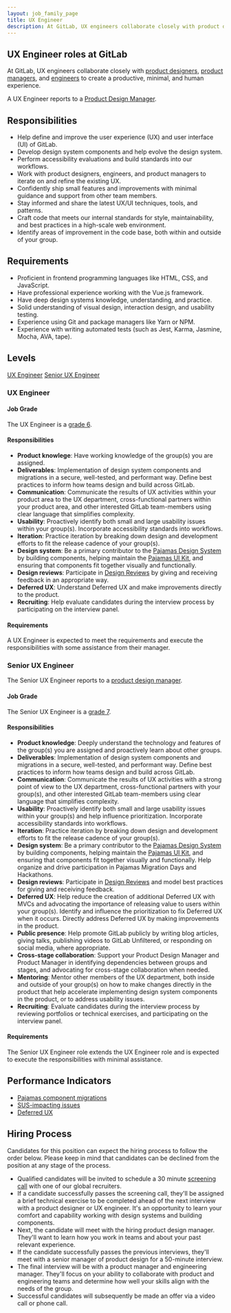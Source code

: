 ```yaml
---
layout: job_family_page
title: UX Engineer
description: At GitLab, UX engineers collaborate closely with product designers, product managers, and engineers. They work on all versions of our product, including open source, enterprise editions, and the GitLab.com service.
---
```


## UX Engineer roles at GitLab

At GitLab, UX engineers collaborate closely with [product designers](/job-families/product/product-designer/), [product managers](/job-families/product/product-manager/), and [engineers](/job-families/engineering/) to create a productive, minimal, and human experience.

A UX Engineer reports to a [Product Design Manager](/job-families/product/product-design-management/#product-design-manager).

## Responsibilities

- Help define and improve the user experience (UX) and user interface (UI) of GitLab.
- Develop design system components and help evolve the design system.
- Perform accessibility evaluations and build standards into our workflows.
- Work with product designers, engineers, and product managers to iterate on and refine the existing UX.
- Confidently ship small features and improvements with minimal guidance and support from other team members.
- Stay informed and share the latest UX/UI techniques, tools, and patterns.
- Craft code that meets our internal standards for style, maintainability, and best practices in a high-scale web environment.
- Identify areas of improvement in the code base, both within and outside of your group.

## Requirements

- Proficient in frontend programming languages like HTML, CSS, and JavaScript.
- Have professional experience working with the Vue.js framework.
- Have deep design systems knowledge, understanding, and practice.
- Solid understanding of visual design, interaction design, and usability testing.
- Experience using Git and package managers like Yarn or NPM.
- Experience with writing automated tests (such as Jest, Karma, Jasmine, Mocha, AVA, tape).

## Levels

[UX Engineer](/job-families/product/ux-engineer/#ux-engineer)
[Senior UX Engineer](/job-families/product/ux-engineer/#senior-ux-engineer)

### UX Engineer

#### Job Grade

The UX Engineer is a [grade 6](/handbook/total-rewards/compensation/compensation-calculator/#gitlab-job-grades).

#### Responsibilities

- **Product knowlege**: Have working knowledge of the group(s) you are assigned.
- **Deliverables**: Implementation of design system components and migrations in a secure, well-tested, and performant way. Define best practices to inform how teams design and build across GitLab.
- **Communication**: Communicate the results of UX activities within your product area to the UX department, cross-functional partners within your product area, and other interested GitLab team-members using clear language that simplifies complexity.
- **Usability**: Proactively identify both small and large usability issues within your group(s). Incorporate accessibility standards into workflows.
- **Iteration**: Practice iteration by breaking down design and development efforts to fit the release cadence of your group(s).
- **Design system**: Be a primary contributor to the [Pajamas Design System](https://design.gitlab.com/) by building components, helping maintain the [Pajamas UI Kit](https://www.figma.com/community/file/781156790581391771/component-library), and ensuring that components fit together visually and functionally.
- **Design reviews**: Participate in [Design Reviews](/handbook/product/ux/product-designer/#design-reviews) by giving and receiving feedback in an appropriate way.
- **Deferred UX**: Understand Deferred UX and make improvements directly to the product.
- **Recruiting**: Help evaluate candidates during the interview process by participating on the interview panel.

#### Requirements

A UX Engineer is expected to meet the requirements and execute the responsibilities with some assistance from their manager.

### Senior UX Engineer

The Senior UX Engineer reports to a [product design manager](/job-families/product/product-design-management/#product-design-manager).

#### Job Grade

The Senior UX Engineer is a [grade 7](http://about.gitlab.com/handbook/total-rewards/compensation/compensation-calculator/#gitlab-job-grades).

#### Responsibilities

- **Product knowledge**: Deeply understand the technology and features of the group(s) you are assigned and proactively learn about other groups.
- **Deliverables**: Implementation of design system components and migrations in a secure, well-tested, and performant way. Define best practices to inform how teams design and build across GitLab.
- **Communication**: Communicate the results of UX activities with a strong point of view to the UX department, cross-functional partners with your group(s), and other interested GitLab team-members using clear language that simplifies complexity.
- **Usability**: Proactively identify both small and large usability issues within your group(s) and help influence prioritization. Incorporate accessibility standards into workflows.
- **Iteration**: Practice iteration by breaking down design and development efforts to fit the release cadence of your group(s).
- **Design system**: Be a primary contributor to the [Pajamas Design System](https://design.gitlab.com/) by building components, helping maintain the [Pajamas UI Kit](https://www.figma.com/community/file/781156790581391771/component-library), and ensuring that components fit together visually and functionally. Help organize and drive participation in Pajamas Migration Days and Hackathons.
- **Design reviews**: Participate in [Design Reviews](/handbook/product/ux/product-designer/#design-reviews) and model best practices for giving and receiving feedback.
- **Deferred UX**: Help reduce the creation of additional Deferred UX with MVCs and advocating the importance of releasing value to users within your group(s). Identify and influence the prioritization to fix Deferred UX when it occurs. Directly address Deferred UX by making improvements in the product.
- **Public presence**: Help promote GitLab publicly by writing blog articles, giving talks, publishing videos to GitLab Unfiltered, or responding on social media, where appropriate.
- **Cross-stage collaboration**: Support your Product Design Manager and Product Manager in identifying dependencies between groups and stages, and advocating for cross-stage collaboration when needed.
- **Mentoring**: Mentor other members of the UX department, both inside and outside of your group(s) on how to make changes directly in the product that help accelerate implementing design system components in the product, or to address usability issues.
- **Recruiting**: Evaluate candidates during the interview process by reviewing portfolios or technical exercises, and participating on the interview panel.

#### Requirements

The Senior UX Engineer role extends the UX Engineer role and is expected to execute the responsibilities with minimal assistance.

## Performance Indicators

- [Pajamas component migrations](http://about.gitlab.com/handbook/product/ux/performance-indicators/#pajamas-component-migrations)
- [SUS-impacting issues](http://about.gitlab.com/handbook/product/ux/performance-indicators/#sus-impacting-issues-openedclosed-each-month)
- [Deferred UX](http://gitlab.com/handbook/product/ux/performance-indicators/#deferred-ux)

## Hiring Process

Candidates for this position can expect the hiring process to follow the order below. Please keep in mind that candidates can be declined from the position at any stage of the process.

- Qualified candidates will be invited to schedule a 30 minute [screening call](http://about.gitlab.com/handbook/hiring/interviewing/#screening-call) with one of our global recruiters.
- If a candidate successfully passes the screening call, they'll be assigned a brief technical exercise to be completed ahead of the next interview with a product designer or UX engineer. It's an opportunity to learn your comfort and capability working with design systems and building components.
- Next, the candidate will meet with the hiring product design manager. They'll want to learn how you work in teams and about your past relevant experience.
- If the candidate successfully passes the previous interviews, they'll meet with a senior manager of product design for a 50-minute interview.
- The final interview will be with a product manager and engineering manager. They'll focus on your ability to collaborate with product and engineering teams and determine how well your skills align with the needs of the group.
- Successful candidates will subsequently be made an offer via a video call or phone call.
